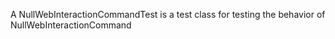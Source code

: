 A NullWebInteractionCommandTest is a test class for testing the behavior of NullWebInteractionCommand